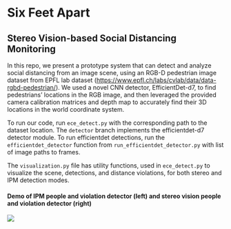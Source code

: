 # Six Feet Apart
## Stereo Vision-based Social Distancing Monitoring

In this repo, we present a prototype system that can detect and analyze social distancing from an image scene, using an RGB-D pedestrian image dataset from EPFL lab dataset (https://www.epfl.ch/labs/cvlab/data/data-rgbd-pedestrian/).
We used a novel CNN detector, EfficientDet-d7, to find pedestrians’ locations in the RGB image, and then leveraged the provided camera calibration matrices and depth map to accurately find their 3D locations in the world coordinate system.

To run our code, run `ece_detect.py` with the corresponding path to the dataset location.
The `detector` branch implements the efficientdet-d7 detector module. To run efficientdet detections, run the `efficientdet_detector` function
from `run_efficientdet_detector.py` with list of image paths to frames.

The `visualization.py` file has utility functions, used in `ece_detect.py` to visualize the scene, detections, and distance violations, for both stereo and IPM detection modes. 

#### Demo of IPM people and violation detector (left) and stereo vision people and violation detector (right)
![](demo.gif)